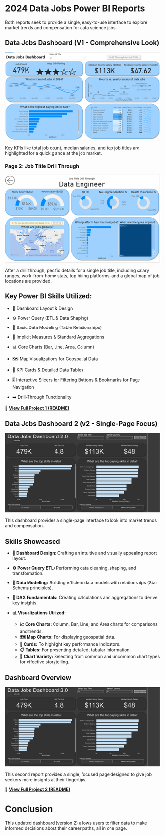 # 2024 Data Jobs Power BI Reports

Both reports seek to provide a single, easy-to-use interface to explore market trends and compensation for data science jobs.

## Data Jobs Dashboard (V1 - Comprehensive Look)

![Dashboard page 1](/Images/project1,%20page1.png)

Key KPIs like total job count, median salaries, and top job titles are highlighted for a quick glance at the job market.

### Page 2: Job Title Drill Through

![Dashboard Page 2](/Images/project1,%20page2.png)

After a drill through, pecific details for a single job title, including salary ranges, work-from-home stats, top hiring platforms, and a global map of job locations are provided.


## **Key Power BI Skills Utilized:**
- 🎨 Dashboard Layout & Design

- ⚙️ Power Query (ETL & Data Shaping)

- 🔗 Basic Data Modeling (Table Relationships)

- 🧮 Implicit Measures & Standard Aggregations

- 📊 Core Charts (Bar, Line, Area, Column) 

- 🗺️ Map Visualizations for Geospatial Data

- 🔢 KPI Cards & Detailed Data Tables 

- 🎚️ Interactive Slicers for Filtering Buttons & Bookmarks for Page Navigation 

- ➡️ Drill-Through Functionality


**🔗 [View Full Project 1 (README)](/Data_Jobs_v1/README.md)**

## Data Jobs Dashboard 2 (v2 - Single-Page Focus)

![Dashboard page 1](/Images/project2.png)

This dashboard provides a single-page interface to look into market trends and compensation.

## Skills Showcased

- **🎨 Dashboard Design:** Crafting an intuitive and
visually appealing report layout.
- **⚙️ Power Query ETL:** Performing data cleaning, shaping, and transformation.
- **🔗 Data Modeling:** Building efficient data models
with relationships (Star Schema principles).

- **🧮 DAX Fundamentals:** Creating calculations and
aggregations to derive key insights.

- **📊 Visualizations Utilized:**
    - **📈 Core Charts:** Column, Bar, Line, and Area charts for comparisons and trends.
    - **🗺️ Map Charts:** For displaying geospatial data.
    - **🔢 Cards:** To highlight key performance indicators.
    - **📋 Tables:** For presenting detailed, tabular information.
    - **🎨 Chart Variety:** Selecting from common and uncommon chart types for effective storytelling.

## Dashboard Overview

![Dashboard 2](/Images/project2.png)

This second report provides a single, focused page designed to give job seekers more insights at their fingertips.

**🔗 [View Full Project 2 (README)](/Data_job2_v2/README.md)**

# Conclusion

This updated dashboard (version 2) allows users to filter data to make informed decisions about their career paths, all in one page.
